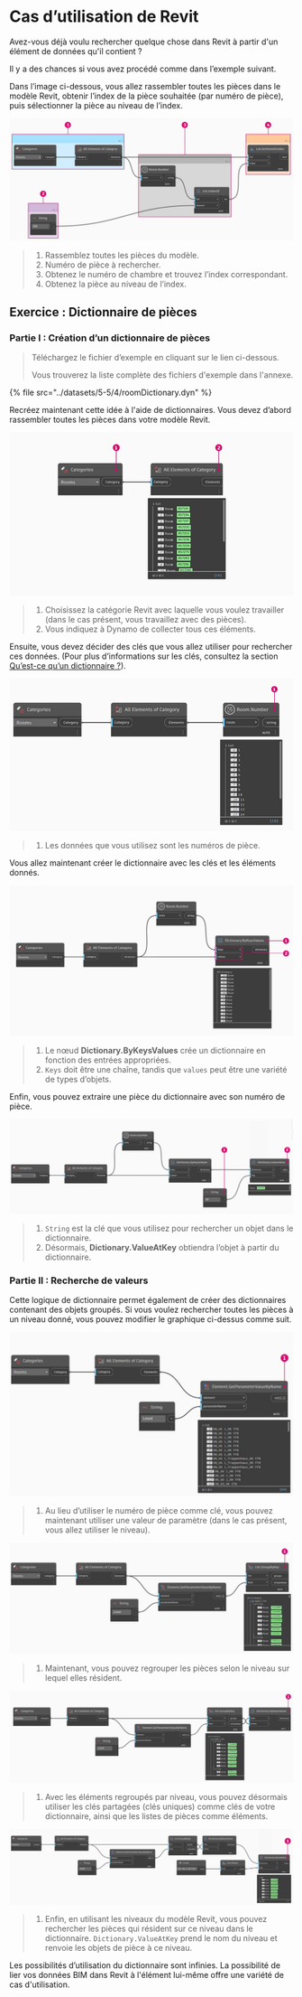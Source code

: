 # Cas d’utilisation de Revit

Avez-vous déjà voulu rechercher quelque chose dans Revit à partir d'un élément de données qu'il contient ?

Il y a des chances si vous avez procédé comme dans l’exemple suivant.

Dans l’image ci-dessous, vous allez rassembler toutes les pièces dans le modèle Revit, obtenir l’index de la pièce souhaitée (par numéro de pièce), puis sélectionner la pièce au niveau de l’index.

![](../images/5-5/4/dictionary-collectroominrevitmodel.jpg)

> 1. Rassemblez toutes les pièces du modèle.
> 2. Numéro de pièce à rechercher.
> 3. Obtenez le numéro de chambre et trouvez l’index correspondant.
> 4. Obtenez la pièce au niveau de l’index.

## Exercice : Dictionnaire de pièces

### Partie I : Création d’un dictionnaire de pièces

> Téléchargez le fichier d’exemple en cliquant sur le lien ci-dessous.
>
> Vous trouverez la liste complète des fichiers d'exemple dans l'annexe.

{% file src="../datasets/5-5/4/roomDictionary.dyn" %}

Recréez maintenant cette idée à l'aide de dictionnaires. Vous devez d’abord rassembler toutes les pièces dans votre modèle Revit.

![](../images/5-5/4/dictionary-exerciseI-01.jpg)

> 1. Choisissez la catégorie Revit avec laquelle vous voulez travailler (dans le cas présent, vous travaillez avec des pièces).
> 2. Vous indiquez à Dynamo de collecter tous ces éléments.

Ensuite, vous devez décider des clés que vous allez utiliser pour rechercher ces données. (Pour plus d’informations sur les clés, consultez la section [Qu’est-ce qu’un dictionnaire ?](9-1\_what-is-a-dictionary.md)).

![](../images/5-5/4/dictionary-exerciseI-02.jpg)

> 1. Les données que vous utilisez sont les numéros de pièce.

Vous allez maintenant créer le dictionnaire avec les clés et les éléments donnés.

![](../images/5-5/4/dictionary-exerciseI-03.jpg)

> 1. Le nœud **Dictionary.ByKeysValues** crée un dictionnaire en fonction des entrées appropriées.
> 2. `Keys` doit être une chaîne, tandis que `values` peut être une variété de types d’objets.

Enfin, vous pouvez extraire une pièce du dictionnaire avec son numéro de pièce.

![](../images/5-5/4/dictionary-exerciseI-04.jpg)

> 1. `String` est la clé que vous utilisez pour rechercher un objet dans le dictionnaire.
> 2. Désormais, **Dictionary.ValueAtKey** obtiendra l’objet à partir du dictionnaire.

### Partie II : Recherche de valeurs

Cette logique de dictionnaire permet également de créer des dictionnaires contenant des objets groupés. Si vous voulez rechercher toutes les pièces à un niveau donné, vous pouvez modifier le graphique ci-dessus comme suit.

![](../images/5-5/4/dictionary-exerciseII-01.jpg)

> 1. Au lieu d’utiliser le numéro de pièce comme clé, vous pouvez maintenant utiliser une valeur de paramètre (dans le cas présent, vous allez utiliser le niveau).

![](../images/5-5/4/dictionary-exerciseII-02.jpg)

> 1. Maintenant, vous pouvez regrouper les pièces selon le niveau sur lequel elles résident.

![](../images/5-5/4/dictionary-exerciseII-03.jpg)

> 1. Avec les éléments regroupés par niveau, vous pouvez désormais utiliser les clés partagées (clés uniques) comme clés de votre dictionnaire, ainsi que les listes de pièces comme éléments.

![](../images/5-5/4/dictionary-exerciseII-04.jpg)

> 1. Enfin, en utilisant les niveaux du modèle Revit, vous pouvez rechercher les pièces qui résident sur ce niveau dans le dictionnaire. `Dictionary.ValueAtKey` prend le nom du niveau et renvoie les objets de pièce à ce niveau.

Les possibilités d’utilisation du dictionnaire sont infinies. La possibilité de lier vos données BIM dans Revit à l'élément lui-même offre une variété de cas d'utilisation.
